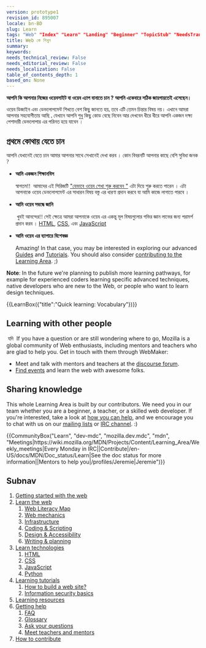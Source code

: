 ```yaml
---
version: prototype1
revision_id: 895007
locale: bn-BD
slug: Learn
tags: "Web" "Index" "Learn" "Landing" "Beginner" "TopicStub" "NeedsTranslation"
title: Web কে শিখুন
summary: 
keywords: 
needs_technical_review: False
needs_editorial_review: False
needs_localization: False
table_of_contents_depth: 1
based_on: None
---
```

<div class="summary">
<p><strong id="docs-internal-guid-882eb067-dfbc-b1a1-15fd-8230d416ac78">আপনি কি আপনার নিজের ওয়েবসাইট বা ওয়েব এ্যাপ বানাতে চান ? আপনি একেবারে সঠিক জায়গায়তেই এসেছেন।</strong></p>
</div>

<p><font face="FreeSans"><font face="SolaimanLipi">ওয়েব ডিজাইন এবং ডেভলোপমেন্ট শিখতে বেশ কিছু জানতে হয়</font></font><font face="SolaimanLipi">, </font><font face="FreeSans"><font face="SolaimanLipi">তবে এটি তেমন চিন্তার বিষয় নয়। এখানে আমরা আপনার সহযোগীতায় আছি </font></font><font face="SolaimanLipi">, </font><font face="FreeSans"><font face="SolaimanLipi">যেখানে আপনি শুধু কিছু কোড বেছে নিবেন আর দেখবেন&nbsp;ধীরে ধীরে আপনি একজন দক্ষ্য পেশাদারী ডেভলোপার এর পরিনত হয়ে যাবেন ।</font></font></p>

<h2 id="প্রথমে_কোথায়_যেতে_চান">প্রথমে কোথায় যেতে চান&nbsp;</h2>

<p><font face="FreeSans"><font face="SolaimanLipi">আপনি যেখানেই যেতে চান আমার আপনার সাথে সেখানেই দেখা করব । কোন বিবরনটি আপনার কাছে বেশি সুবিধা জনক </font></font><font face="SolaimanLipi">?</font><strong> </strong></p>

<ul class="card-grid">
 <li><strong id="docs-internal-guid-7da75c9c-dfcb-0613-512e-903b8f31af91">আমি একজন শিক্ষানবিস</strong>

  <p><font face="FreeSans"><font face="SolaimanLipi">স্বাগতম</font></font><font face="SolaimanLipi">!! &nbsp;</font><font face="FreeSans"><font face="SolaimanLipi">আমাদের এই সিরিজটি</font></font> <a href="/en-US/Learn/Getting_started_with_the_web">"যেভাবে ওয়েব শেখা শুরু করবেন&nbsp;"</a>&nbsp;এটা<font face="FreeSans"><strong><font face="SolaimanLipi">&nbsp;</font></strong><font face="SolaimanLipi">দিয়ে শুরু করতে পারেন ।&nbsp;এটা আপনাকে ওয়েব ডেভলোপমেন্ট এর সাধারন বিষয় বস্তু এর ধারণা প্রদান করবে যা আমি কাজে লাগাতে পারবে ।</font></font></p>
 </li>
 <li><strong id="docs-internal-guid-7da75c9c-dfca-c553-2f44-21afe2603352">আমি ওয়েব সম্বন্ধে জানি</strong>
  <p><strong id="docs-internal-guid-882eb067-e8e4-cce6-30f2-0bb4764ccf68">&nbsp;</strong><font face="FreeSans"><font face="SolaimanLipi">খুবই আনন্দের</font></font><font face="SolaimanLipi">!! </font><font face="FreeSans"><font face="SolaimanLipi">সেই ক্ষেত্রে আমরা আপনাকে ওয়েব এর একন্তু মূল বিষয়গুলোর গভির জ্ঞান লাভের জন্য পরামর্শ প্রদান করব ।&nbsp;</font></font><a href="/en-US/docs/Learn/HTML">HTML</a>, <a href="/en-US/docs/Learn/CSS">CSS</a>, এবং&nbsp;<a href="/en-US/docs/Learn/JavaScript">JavaScript</a></p>
 </li>
 <li><strong id="docs-internal-guid-7da75c9c-dfcc-5d84-9629-bb0fffa3c10c">আমি ওয়েব এর ব্যাপারে বিশেষজ্ঞ</strong>
  <p>Amazing! In that case, you may be interested in exploring our advanced <a href="/en-US/docs/Web/Guide">Guides</a> and <a href="/en-US/docs/Web/Tutorials">Tutorials</a>. You should also consider <a href="/en-US/Learn/How_to_contribute">contributing to the Learning Area</a>. ;)</p>
 </li>
</ul>

<div class="note">
<p><strong>Note</strong>: In the future we're planning to publish more learning pathways, for example for experienced coders learning specific advanced techniques, native developers who are new to the Web, or people who want to learn design techniques.</p>
</div>

<p>{{LearnBox({"title":"Quick learning: Vocabulary"})}}</p>

<h2 id="Learning_with_other_people">Learning with other people</h2>

<p>&nbsp;যদি &nbsp;If you have a question or are still wondering where to go, Mozilla is a global community of Web enthusiasts, including mentors and teachers who are glad to help you. Get in touch with them through WebMaker:</p>

<ul>
 <li>Meet and talk with mentors and teachers at the <a href="http://discourse.webmaker.org/" rel="external">discourse forum</a>.</li>
 <li><a href="https://events.webmaker.org/">Find events</a> and learn the web with awesome folks.</li>
</ul>

<h2 id="Sharing_knowledge">Sharing knowledge</h2>

<p>This whole Learning Area is built by our contributors. We need you in our team whether you are a beginner, a teacher, or a skilled web developer. If you're interested, take a look at <a href="/en-US/Learn/How_to_contribute">how you can help</a>, and we encourage you to chat with us on our <a href="/en-US/docs/MDN/Community#Join_our_mailing_lists">mailing lists</a> or <a href="/en-US/docs/MDN/Community#Get_into_IRC">IRC channel</a>. :)</p>

<p>{{CommunityBox("Learn", "dev-mdc", "mozilla.dev.mdc", "mdn", "Meetings|https://wiki.mozilla.org/MDN/Projects/Content/Learning_Area/Weekly_meetings|Every Monday in IRC||Contribute|/en-US/docs/MDN/Doc_status/Learn|See the doc status for more information||Mentors to help you|/profiles/Jeremie|Jeremie")}}</p>

<h2 id="Subnav">Subnav</h2>

<ol>
 <li><a href="/en-US/Learn/Getting_started_with_the_web">Getting started with the web</a></li>
 <li><a href="/en-US/Learn/Skills">Learn the web</a>
  <ol>
   <li><a href="https://webmaker.org/en-US/literacy" rel="external">Web Literacy Map</a></li>
   <li><a href="/en-US/Learn/Web_Mechanics">Web mechanics</a></li>
   <li><a href="/en-US/Learn/Infrastructure">Infrastructure</a></li>
   <li><a href="/en-US/Learn/Coding-Scripting">Coding &amp; Scripting</a></li>
   <li><a href="/en-US/Learn/Design_and_Accessibility">Design &amp; Accessibility</a></li>
   <li><a href="/en-US/Learn/Composing_for_the_web">Writing &amp; planning</a></li>
  </ol>
 </li>
 <li><a href="#">Learn technologies</a>
  <ol>
   <li><a href="/en-US/Learn/HTML">HTML</a></li>
   <li><a href="/en-US/Learn/CSS">CSS</a></li>
   <li><a href="/en-US/Learn/JavaScript">JavaScript</a></li>
   <li><a href="/en-US/Learn/Python">Python</a></li>
  </ol>
 </li>
 <li><a href="/en-US/Learn/tutorial">Learning tutorials</a>
  <ol>
   <li><a href="/en-US/Learn/tutorial/How_to_build_a_web_site">How to build a web site?</a></li>
   <li><a href="/en-US/Learn/tutorial/Information_Security_Basics">Information security basics</a></li>
  </ol>
 </li>
 <li><a href="http://weblitmapper.webmakerprototypes.org/">Learning resources</a></li>
 <li><a href="/en-US/Learn/help">Getting help</a>
  <ol>
   <li><a href="/en-US/Learn/FAQ">FAQ</a></li>
   <li><a href="/en-US/docs/Glossary">Glossary</a></li>
   <li><a href="http://discourse.webmakerprototypes.org/" rel="external">Ask your questions</a></li>
   <li><a href="https://events.webmaker.org/" rel="external">Meet teachers and mentors</a></li>
  </ol>
 </li>
 <li><a href="/en-US/Learn/How_to_contribute">How to contribute</a></li>
</ol>

